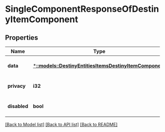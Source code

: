 # SingleComponentResponseOfDestinyItemComponent

## Properties
Name | Type | Description | Notes
------------ | ------------- | ------------- | -------------
**data** | [***::models::DestinyEntitiesItemsDestinyItemComponent**](Destiny.Entities.Items.DestinyItemComponent.md) |  | [optional] [default to null]
**privacy** | **i32** |  | [optional] [default to null]
**disabled** | **bool** | If true, this component is disabled. | [optional] [default to null]

[[Back to Model list]](../README.md#documentation-for-models) [[Back to API list]](../README.md#documentation-for-api-endpoints) [[Back to README]](../README.md)


